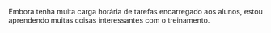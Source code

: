 Embora tenha muita carga horária de tarefas encarregado aos alunos, estou aprendendo muitas coisas interessantes com o treinamento.